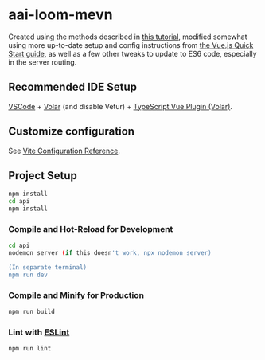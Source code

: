 # aai-loom-mevn

Created using the methods described in [this tutorial](https://appdividend.com/2022/10/27/mevn-stack/), modified somewhat using more up-to-date setup and config instructions from [the Vue.js Quick Start guide](https://vuejs.org/guide/quick-start.html#creating-a-vue-application), as well as a few other tweaks to update to ES6 code, especially in the server routing.

## Recommended IDE Setup

[VSCode](https://code.visualstudio.com/) + [Volar](https://marketplace.visualstudio.com/items?itemName=Vue.volar) (and disable Vetur) + [TypeScript Vue Plugin (Volar)](https://marketplace.visualstudio.com/items?itemName=Vue.vscode-typescript-vue-plugin).

## Customize configuration

See [Vite Configuration Reference](https://vitejs.dev/config/).

## Project Setup

```sh
npm install
cd api
npm install
```

### Compile and Hot-Reload for Development

```sh
cd api
nodemon server (if this doesn't work, npx nodemon server)

(In separate terminal)
npm run dev
```

### Compile and Minify for Production

```sh
npm run build
```

### Lint with [ESLint](https://eslint.org/)

```sh
npm run lint
```
